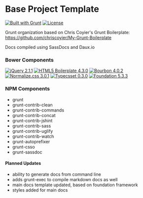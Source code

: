 # Base Project Template
[![Built with Grunt](https://cdn.gruntjs.com/builtwith.png)](http://gruntjs.com/) [![License](http://b.repl.ca/v1/license-MIT-aacc22.png)]()

Grunt organization based on Chris Coyier's Grunt Boilerplate: https://github.com/chriscoyier/My-Grunt-Boilerplate

Docs compiled using SassDocs and Daux.io

### Bower Components
[![jQuery 2.1.1](http://b.repl.ca/v1/jQuery-2.1.1-blue.png)](https://github.com/jquery/jquery)
[![HTML5 Boilerplate 4.3.0](http://b.repl.ca/v1/HTML5_Boilerplate-4.3.0-blue.png)](https://github.com/h5bp/html5-boilerplate)
[![Bourbon 4.0.2](http://b.repl.ca/v1/Bourbon-4.0.2-blue.png)](https://github.com/thoughtbot/bourbon)
[![Normalize.css 3.0.1](http://b.repl.ca/v1/Normalize.css-3.0.1-blue.png)](https://github.com/necolas/normalize.css)
[![Typecsset 0.3.0](http://b.repl.ca/v1/Typecsset-0.3.0-blue.png)](https://github.com/csswizardry/typecsset)
[![Foundation 5.3.3](http://b.repl.ca/v1/Foundation-5.3.3-blue.png)](https://github.com/zurb/foundation)


### NPM Components
* grunt
* grunt-contrib-clean
* grunt-contrib-commands
* grunt-contrib-concat
* grunt-contrib-jshint
* grunt-contrib-sass
* grunt-contrib-uglify
* grunt-contrib-watch
* grunt-autoprefixer
* grunt-csso
* grunt-sassdoc



#### Planned Updates
* ability to generate docs from command line
* adds grunt-exec to compile markdown docs as well
* main docs template updated, based on foundation framework
* styles added for main docs